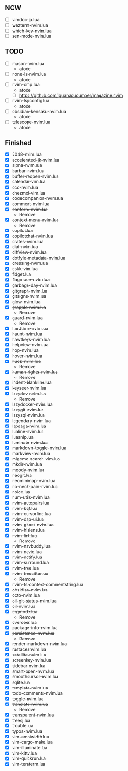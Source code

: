 ## NOW
- [ ] vimdoc-ja.lua
- [ ] wezterm-nvim.lua
- [ ] which-key-nvim.lua
- [ ] zen-mode-nvim.lua

## TODO
- [ ] mason-nvim.lua
    - atode
- [ ] none-ls-nvim.lua
    - atode
- [ ] nvim-cmp.lua
    - atode
    - [ ] https://github.com/iguanacucumber/magazine.nvim
- [ ] nvim-lspconfig.lua
    - atode
- [ ] obsidian-kensaku-nvim.lua
    - atode
- [ ] telescope-nvim.lua
    - atode

## Finished
- [x] 2048-nvim.lua
- [x] accelerated-jk-nvim.lua
- [x] alpha-nvim.lua
- [x] barbar-nvim.lua
- [x] buffer-reopen-nvim.lua
- [x] calendar-vim.lua
- [x] ccc-nvim.lua
- [x] chezmoi-vim.lua
- [x] codecompanion-nvim.lua
- [x] comment-nvim.lua
- [x] ~~conform-nvim.lua~~
    - Remove
- [x] ~~context-menu-nvim.lua~~
    - Remove
- [x] copilot.lua
- [x] copilotchat-nvim.lua
- [x] crates-nvim.lua
- [x] dial-nvim.lua
- [x] diffview-nvim.lua
- [x] dotfyle-metadata-nvim.lua
- [x] dressing-nvim.lua
- [x] eskk-vim.lua
- [x] fidget.lua
- [x] flagmode-nvim.lua
- [x] garbage-day-nvim.lua
- [x] gitgraph-nvim.lua
- [x] gitsigns-nvim.lua
- [x] glow-nvim.lua
- [x] ~~grapple-nvim.lua~~
    - Remove
- [x] ~~guard-nvim.lua~~
    - Remove
- [x] hardtime-nvim.lua
- [x] haunt-nvim.lua
- [x] hawtkeys-nvim.lua
- [x] helpview-nvim.lua
- [x] hop-nvim.lua
- [x] hover-nvim.lua
- [x] ~~huez-nvim.lua~~
    - Remove
- [x] ~~human-rights-nvim.lua~~
    - Remove
- [x] indent-blankline.lua
- [x] keyseer-nvim.lua
- [x] ~~lazydev-nvim.lua~~
    - Remove
- [x] lazydocker-nvim.lua
- [x] lazygit-nvim.lua
- [x] lazysql-nvim.lua
- [x] legendary-nvim.lua
- [x] lspsaga-nvim.lua
- [x] lualine-nvim.lua
- [x] luasnip.lua
- [x] luminate-nvim.lua
- [x] markdown-toggle-nvim.lua
- [x] markview-nvim.lua
- [x] migemo-search-vim.lua
- [x] mkdir-nvim.lua
- [x] moody-nvim.lua
- [x] neogit.lua
- [x] neominimap-nvim.lua
- [x] no-neck-pain-nvim.lua
- [x] noice.lua
- [x] num-utils-nvim.lua
- [x] nvim-autopairs.lua
- [x] nvim-bqf.lua
- [x] nvim-cursorline.lua
- [x] nvim-dap-ui.lua
- [x] nvim-ghost-nvim.lua
- [x] nvim-hlslens.lua
- [x] ~~nvim-lint.lua~~
    - Remove
- [x] nvim-navbuddy.lua
- [x] nvim-navic.lua
- [x] nvim-notify.lua
- [x] nvim-surround.lua
- [x] nvim-tree.lua
- [x] ~~nvim-treesitter.lua~~
    - Remove
- [x] nvim-ts-context-commentstring.lua
- [x] obsidian-nvim.lua
- [x] octo-nvim.lua
- [x] oil-git-status-nvim.lua
- [x] oil-nvim.lua
- [x] ~~orgmode.lua~~
    - Remove
- [x] overseer.lua
- [x] package-info-nvim.lua
- [x] ~~persistence-nvim.lua~~
    - Remove
- [x] render-markdown-nvim.lua
- [x] rustaceanvim.lua
- [x] satellite-nvim.lua
- [x] screenkey-nvim.lua
- [x] sidebar-nvim.lua
- [x] smart-open-nvim.lua
- [x] smoothcursor-nvim.lua
- [x] sqlite.lua
- [x] template-nvim.lua
- [x] todo-comments-nvim.lua
- [x] toggle-nvim.lua
- [x] ~~translate-nvim.lua~~
    - Remove
- [x] transparent-nvim.lua
- [x] treesj.lua
- [x] trouble.lua
- [x] typos-nvim.lua
- [x] vim-ambiwidth.lua
- [x] vim-cargo-make.lua
- [x] vim-illuminate.lua
- [x] vim-kitty.lua
- [x] vim-quickrun.lua
- [x] vim-teraterm.lua
